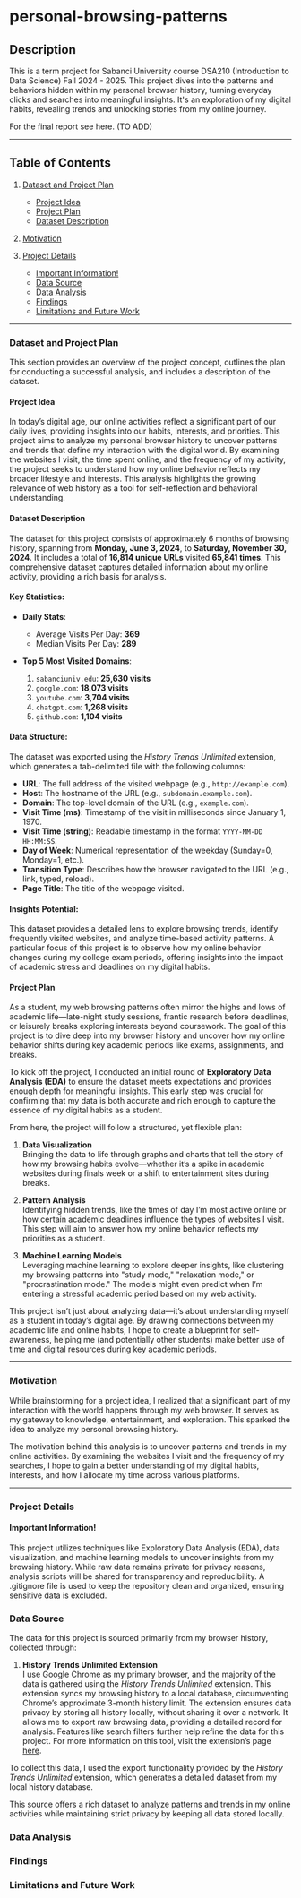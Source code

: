 # personal-browsing-patterns
## Description
This is a term project for Sabanci University course DSA210 (Introduction to Data Science) Fall 2024 - 2025. This project dives into the patterns and behaviors hidden within my personal browser history, turning everyday clicks and searches into meaningful insights. It's an exploration of my digital habits, revealing trends and unlocking stories from my online journey.

For the final report see here. (TO ADD)
***
## Table of Contents
1. [Dataset and Project Plan](#dataset-and-project-plan)
   - [Project Idea](#project-idea)
   - [Project Plan](#project-plan)
   - [Dataset Description](#dataset-description)

3. [Motivation](#motivation)

4. [Project Details](#project-details)
   - [Important Information!](#important-information)
   - [Data Source](#data-source)
   - [Data Analysis](#data-analysis)
   - [Findings](#findings)
   - [Limitations and Future Work](#limitations-and-future-work)
***
### Dataset and Project Plan
This section provides an overview of the project concept, outlines the plan for conducting a successful analysis, and includes a description of the dataset.

#### Project Idea
In today’s digital age, our online activities reflect a significant part of our daily lives, providing insights into our habits, interests, and priorities. This project aims to analyze my personal browser history to uncover patterns and trends that define my interaction with the digital world. By examining the websites I visit, the time spent online, and the frequency of my activity, the project seeks to understand how my online behavior reflects my broader lifestyle and interests. This analysis highlights the growing relevance of web history as a tool for self-reflection and behavioral understanding.

#### Dataset Description

The dataset for this project consists of approximately 6 months of browsing history, spanning from **Monday, June 3, 2024**, to **Saturday, November 30, 2024**. It includes a total of **16,814 unique URLs** visited **65,841 times**. This comprehensive dataset captures detailed information about my online activity, providing a rich basis for analysis.

#### Key Statistics:
- **Daily Stats**:
  - Average Visits Per Day: **369**
  - Median Visits Per Day: **289**

- **Top 5 Most Visited Domains**:
  1. `sabanciuniv.edu`: **25,630 visits**
  2. `google.com`: **18,073 visits**
  3. `youtube.com`: **3,704 visits**
  4. `chatgpt.com`: **1,268 visits**
  5. `github.com`: **1,104 visits**

#### Data Structure:
The dataset was exported using the *History Trends Unlimited* extension, which generates a tab-delimited file with the following columns:
- **URL**: The full address of the visited webpage (e.g., `http://example.com`).
- **Host**: The hostname of the URL (e.g., `subdomain.example.com`).
- **Domain**: The top-level domain of the URL (e.g., `example.com`).
- **Visit Time (ms)**: Timestamp of the visit in milliseconds since January 1, 1970.
- **Visit Time (string)**: Readable timestamp in the format `YYYY-MM-DD HH:MM:SS`.
- **Day of Week**: Numerical representation of the weekday (Sunday=0, Monday=1, etc.).
- **Transition Type**: Describes how the browser navigated to the URL (e.g., link, typed, reload).
- **Page Title**: The title of the webpage visited.

#### Insights Potential:
This dataset provides a detailed lens to explore browsing trends, identify frequently visited websites, and analyze time-based activity patterns. A particular focus of this project is to observe how my online behavior changes during my college exam periods, offering insights into the impact of academic stress and deadlines on my digital habits.

#### Project Plan

As a student, my web browsing patterns often mirror the highs and lows of academic life—late-night study sessions, frantic research before deadlines, or leisurely breaks exploring interests beyond coursework. The goal of this project is to dive deep into my browser history and uncover how my online behavior shifts during key academic periods like exams, assignments, and breaks.  

To kick off the project, I conducted an initial round of **Exploratory Data Analysis (EDA)** to ensure the dataset meets expectations and provides enough depth for meaningful insights. This early step was crucial for confirming that my data is both accurate and rich enough to capture the essence of my digital habits as a student.  

From here, the project will follow a structured, yet flexible plan:  
1. **Data Visualization**  
   Bringing the data to life through graphs and charts that tell the story of how my browsing habits evolve—whether it’s a spike in academic websites during finals week or a shift to entertainment sites during breaks.  

2. **Pattern Analysis**  
   Identifying hidden trends, like the times of day I’m most active online or how certain academic deadlines influence the types of websites I visit. This step will aim to answer how my online behavior reflects my priorities as a student.  

3. **Machine Learning Models**  
   Leveraging machine learning to explore deeper insights, like clustering my browsing patterns into "study mode," "relaxation mode," or "procrastination mode." The models might even predict when I’m entering a stressful academic period based on my web activity.

This project isn’t just about analyzing data—it’s about understanding myself as a student in today’s digital age. By drawing connections between my academic life and online habits, I hope to create a blueprint for self-awareness, helping me (and potentially other students) make better use of time and digital resources during key academic periods.
***
### Motivation
While brainstorming for a project idea, I realized that a significant part of my interaction with the world happens through my web browser. It serves as my gateway to knowledge, entertainment, and exploration. This sparked the idea to analyze my personal browsing history.

The motivation behind this analysis is to uncover patterns and trends in my online activities. By examining the websites I visit and the frequency of my searches, I hope to gain a better understanding of my digital habits, interests, and how I allocate my time across various platforms.
***
### Project Details
#### Important Information!
This project utilizes techniques like Exploratory Data Analysis (EDA), data visualization, and machine learning models to uncover insights from my browsing history. While raw data remains private for privacy reasons, analysis scripts will be shared for transparency and reproducibility. A .gitignore file is used to keep the repository clean and organized, ensuring sensitive data is excluded.

### Data Source
The data for this project is sourced primarily from my browser history, collected through:

1. **History Trends Unlimited Extension**  
   I use Google Chrome as my primary browser, and the majority of the data is gathered using the *History Trends Unlimited* extension. This extension syncs my browsing history to a local database, circumventing Chrome’s approximate 3-month history limit. The extension ensures data privacy by storing all history locally, without sharing it over a network. It allows me to export raw browsing data, providing a detailed record for analysis. Features like search filters further help refine the data for this project. For more information on this tool, visit the extension’s page [here](https://chromewebstore.google.com/detail/history-trends-unlimited/pnmchffiealhkdloeffcdnbgdnedheme).

To collect this data, I used the export functionality provided by the *History Trends Unlimited* extension, which generates a detailed dataset from my local history database.

This source offers a rich dataset to analyze patterns and trends in my online activities while maintaining strict privacy by keeping all data stored locally.

### Data Analysis

### Findings

### Limitations and Future Work
